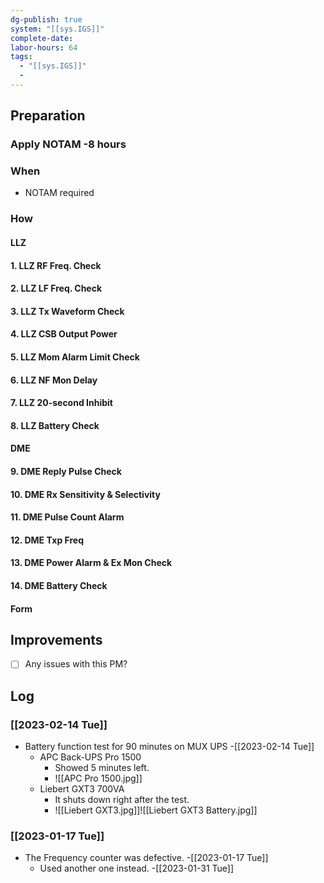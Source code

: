 ```yaml
---
dg-publish: true
system: "[[sys.IGS]]"
complete-date: 
labor-hours: 64
tags:
  - "[[sys.IGS]]"
  - 
---
```


## Preparation
### Apply NOTAM -8 hours
### When
- NOTAM required
### How
#### LLZ
#### 1. LLZ RF Freq. Check
#### 2. LLZ LF Freq. Check
#### 3. LLZ Tx Waveform Check
#### 4. LLZ CSB Output Power
#### 5. LLZ Mom Alarm Limit Check
#### 6. LLZ NF Mon Delay
#### 7. LLZ 20-second Inhibit
#### 8. LLZ Battery Check
#### DME
#### 9. DME Reply Pulse Check
#### 10. DME Rx Sensitivity & Selectivity
#### 11. DME Pulse Count Alarm
#### 12. DME Txp Freq
#### 13. DME Power Alarm & Ex Mon Check
#### 14. DME Battery Check

#### Form
## Improvements
- [ ] Any issues with this PM?

## Log
### [[2023-02-14 Tue]]
- Battery function test for 90 minutes on MUX UPS -[[2023-02-14 Tue]]
	- APC Back-UPS Pro 1500
		- Showed 5 minutes left.
		- ![[APC Pro 1500.jpg]]
	- Liebert GXT3 700VA
		- It shuts down right after the test.
		- ![[Liebert GXT3.jpg]]![[Liebert GXT3 Battery.jpg]]
### [[2023-01-17 Tue]]
- The Frequency counter was defective. -[[2023-01-17 Tue]]
	- Used another one instead. -[[2023-01-31 Tue]]
